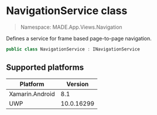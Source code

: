 # NavigationService class

> Namespace: MADE.App.Views.Navigation

Defines a service for frame based page-to-page navigation.

```csharp
public class NavigationService : INavigationService
```

## Supported platforms

| Platform | Version |
| --- | --- |
| Xamarin.Android | 8.1 |
| UWP | 10.0.16299 | 